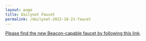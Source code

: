 ```yaml
---
layout: page
title: Dailynet Faucet
permalink: /dailynet-2022-10-21-faucet
---
```


[Please find the new Beacon-capable faucet by following this link](https://faucet.dailynet-2022-10-21.teztnets.xyz).
